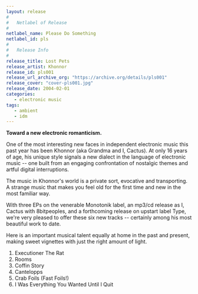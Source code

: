 ```yaml
---
layout: release
#
#   Netlabel of Release
#
netlabel_name: Please Do Something
netlabel_id: pls
#
#   Release Info
#
release_title: Lost Pets
release_artist: Khonnor
release_id: pls001
release_url_archive_org: "https://archive.org/details/pls001"
release_cover: "cover-pls001.jpg"
release_date: 2004-02-01
categories:
   - electronic music
tags:
   - ambient
   - idm
---
```

**Toward a new electronic romanticism.**

One of the most interesting new faces in independent electronic music this past year has been Khonnor (aka Grandma and I, Cactus). At only 16 years of age, his unique style signals a new dialect in the language of electronic music -- one built from an engaging confrontation of nostalgic themes and artful digital interruptions.

The music in Khonnor's world is a private sort, evocative and transporting. A strange music that makes you feel old for the first time and new in the most familiar way.

With three EPs on the venerable Monotonik label, an mp3/cd release as I, Cactus with 8bitpeoples, and a forthcoming release on upstart label Type, we're very pleased to offer these six new tracks -- certainly among his most beautiful work to date.

Here is an important musical talent equally at home in the past and present, making sweet vignettes with just the right amount of light.

1. Executioner The Rat
2. Rooms
3. Coffin Story
4. Cantelopps
5. Crab Foils (Fast Foils!)
6. I Was Everything You Wanted Until I Quit